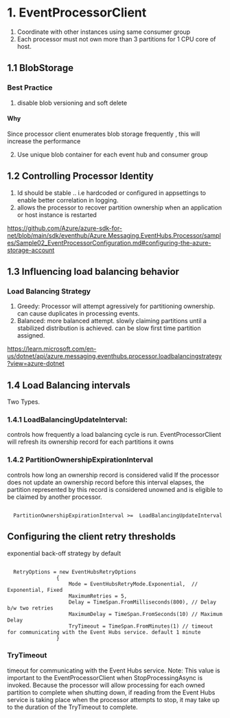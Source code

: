 # 1. EventProcessorClient
1. Coordinate with other instances  using same consumer group
2. Each processor must not own more than 3 partitions for 1 CPU core of host.

## 1.1 BlobStorage

### Best Practice
1. disable blob versioning and soft delete
#### Why
Since processor client enumerates blob storage frequently , this will increase the performance

2. Use unique blob container for each event hub and consumer group 

## 1.2 Controlling Processor Identity
1. Id should be stable .. i.e hardcoded or configured in appsettings to enable better correlation in logging. 
2. allows the processor to recover partition ownership when an application or host instance is restarted

https://github.com/Azure/azure-sdk-for-net/blob/main/sdk/eventhub/Azure.Messaging.EventHubs.Processor/samples/Sample02_EventProcessorConfiguration.md#configuring-the-azure-storage-account

## 1.3 Influencing load balancing behavior

### Load Balancing Strategy 
1. Greedy: Processor will attempt agressively for partitioning ownership. can cause duplicates in processing events.
2. Balanced: more balanced attempt. slowly claiming partitions until a stabilized distribution is achieved.
             can be slow first time partition assigned.

https://learn.microsoft.com/en-us/dotnet/api/azure.messaging.eventhubs.processor.loadbalancingstrategy?view=azure-dotnet

## 1.4 Load Balancing intervals
 Two Types.

### 1.4.1 LoadBalancingUpdateInterval: 
controls how frequently a load balancing cycle is run.
EventProcessorClient will refresh its ownership record for each partitions it owns

### 1.4.2 PartitionOwnershipExpirationInterval
controls how long an ownership record is considered valid
If the processor does not update an ownership record before this interval elapses, 
the partition represented by this record is considered unowned and is eligible to be claimed by another processor.

<code>
  PartitionOwnershipExpirationInterval >=  LoadBalancingUpdateInterval
</code>


## Configuring the client retry thresholds

exponential back-off strategy by default

<code>
  RetryOptions = new EventHubsRetryOptions 
				{
					Mode = EventHubsRetryMode.Exponential,  // Exponential, Fixed
					MaximumRetries = 5, 
					Delay = TimeSpan.FromMilliseconds(800), // Delay b/w two retries
					MaximumDelay = TimeSpan.FromSeconds(10) // Maximum Delay
					TryTimeout = TimeSpan.FromMinutes(1) // timeout for communicating with the Event Hubs service. default 1 minute
				}
</code>

### TryTimeout
timeout for communicating with the Event Hubs service. 
<bold>Note:</bold>
This value is important to the EventProcessorClient when StopProcessingAsync is invoked. 
Because the processor will allow processing for each owned partition to complete when shutting down, 
if reading from the Event Hubs service is taking place when the processor attempts to stop, 
it may take up to the duration of the TryTimeout to complete.